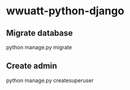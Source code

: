# wwuatt-python-django

## Migrate database
python manage.py migrate 

## Create admin
python manage.py createsuperuser